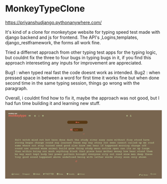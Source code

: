 # MonkeyTypeClone

https://priyanshudjango.pythonanywhere.com/

It's kind of a clone for monkeytype website for typing speed test made with django backend and js for frontend.
The API's ,Logins,templates, django_restframework, the forms all work fine.

Tried a differnet approach from other typing test apps for the typing logic, but couldnt fix the three to four bugs in typing bugs in it, if you find this approach intereseting any inputs for improvement are appreciated.



Bug1 : when typed real fast the code doesnt work as intended.
Bug2 : when pressed space in between a word for first time it works fine but when done second time in the same typing session, things go wrong with the paragraph.

Overall, i couldnt find how to fix it, maybe the approach was not good, but I had fun time building it and learning new stuff.

![Screenshot of the app](./Monkeytype/monkeytypeenv/monkey/appss.png)


